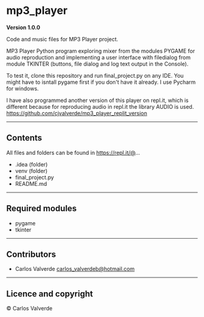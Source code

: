 # mp3_player

**Version 1.0.0**

Code and music files for MP3 Player project.

MP3 Player Python program exploring mixer from the modules PYGAME for audio reproduction and implementing a user interface with filedialog from module TKINTER (buttons, file dialog and log text output in the Console).

To test it, clone this repository and run final_project.py on any IDE. You might have to isntall pygame first if you don't have it already. I use Pycharm for windows.

I have also programmed another version of this player on repl.it, which is different because for reproducing audio in repl.it the library AUDIO is used.  https://github.com/cjvalverde/mp3_player_replit_version

---

## Contents

All files and folders can be found in https://repl.it/@...

- .idea (folder)
- venv (folder)
- final_project.py
- README.md

---

## Required modules

- pygame
- tkinter

---

## Contributors

- Carlos Valverde <carlos_valverdeb@hotmail.com>

---
## Licence and copyright

© Carlos Valverde

